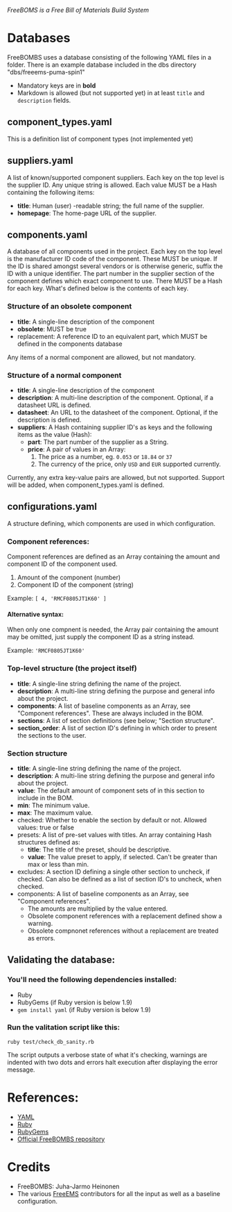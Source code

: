 
*FreeBOMS is a Free Bill of Materials Build System*


# Databases

FreeBOMBS uses a database consisting of the following YAML files in a folder.
There is an example database included in the dbs directory "dbs/freeems-puma-spin1"

- Mandatory keys are in **bold**
- Markdown is allowed (but not supported yet) in at least ``title`` and ``description`` fields.


## component_types.yaml

This is a definition list of component types (not implemented yet)


## suppliers.yaml

A list of known/supported component suppliers. Each key on the top level is the supplier ID.
Any unique string is allowed. Each value MUST be a Hash containing the following items:
- **title**: Human (user) -readable string; the full name of the supplier.
- **homepage**: The home-page URL of the supplier.


## components.yaml

A database of all components used in the project.
Each key on the top level is the manufacturer ID code of the component. These MUST be unique.
If the ID is shared amongst several vendors or is otherwise generic, suffix the ID with a unique identifier.
The part number in the supplier section of the component defines which exact component to use.
There MUST be a Hash for each key. What's defined below is the contents of each key.


### Structure of an obsolete component

- **title**: A single-line description of the component
- **obsolete**: MUST be true
- replacement: A reference ID to an equivalent part, which MUST be defined in the components database

Any items of a normal component are allowed, but not mandatory.


### Structure of a normal component
- **title**: A single-line description of the component
- **description**: A multi-line description of the component. Optional, if a datasheet URL is defined.
- **datasheet**: An URL to the datasheet of the component. Optional, if the description is defined.
- **suppliers**: A Hash containing supplier ID's as keys and the following items as the value (Hash):
  - **part**: The part number of the supplier as a String.
  - **price**: A pair of values in an Array:
    1. The price as a number, eg. ``0.053`` or ``18.84`` or ``37``
    2. The currency of the price, only ``USD`` and ``EUR`` supported currently.

Currently, any extra key-value pairs are allowed, but not supported. Support will be added,
when component_types.yaml is defined.


## configurations.yaml

A structure defining, which components are used in which configuration.


### Component references:
Component references are defined as an Array containing the amount and component ID of the component used.
1. Amount of the component (number)
2. Component ID of the component (string)

Example: ``[ 4, 'RMCF0805JT1K60' ]``


#### Alternative syntax:
When only one compnent is needed, the Array pair containing the amount may be omitted, just supply the component ID as a string instead.

Example: ``'RMCF0805JT1K60'``


### Top-level structure (the project itself)
- **title**: A single-line string defining the name of the project.
- **description**: A multi-line string defining the purpose and general info about the project.
- **components**: A list of baseline components as an Array, see "Component references". These are always included in the BOM.
- **sections**: A list of section definitions (see below; "Section structure".
- **section_order**: A list of section ID's defining in which order to present the sections to the user.


### Section structure
- **title**: A single-line string defining the name of the project.
- **description**: A multi-line string defining the purpose and general info about the project.
- **value**: The default amount of component sets of in this section to include in the BOM.
- **min**: The minimum value.
- **max**: The maximum value.
- checked: Whether to enable the section by default or not. Allowed values: true or false
- presets: A list of pre-set values with titles. An array containing Hash structures defined as:
  - **title**: The title of the preset, should be descriptive.
  - **value**: The value preset to apply, if selected. Can't be greater than max or less than min.
- excludes: A section ID defining a single other section to uncheck, if checked. Can also be defined as a list of section ID's to uncheck, when checked.
- components: A list of baseline components as an Array, see "Component references".
  - The amounts are multiplied by the value entered.
  - Obsolete component references with a replacement defined show a warning.
  - Obsolete compnonet references without a replacement are treated as errors.


## Validating the database:

### You'll need the following dependencies installed:

- Ruby
- RubyGems (if Ruby version is below 1.9)
- ``gem install yaml`` (if Ruby version is below 1.9)
 

### Run the valitation script like this:

``ruby test/check_db_sanity.rb``

The script outputs a verbose state of what it's checking, warnings are indented with two dots and errors halt execution after displaying the error message.


# References:
- [YAML](http://www.yaml.org/)
- [Ruby](http://www.ruby-lang.org/)
- [RubyGems](http://www.rubygems.org/)
- [Official FreeBOMBS repository](https://github.com/jammi/FreeBOMBS)


# Credits
- FreeBOMBS: Juha-Jarmo Heinonen
- The various [FreeEMS](http://www.freeems.org/) contributors for all the input as well as a baseline configuration.

